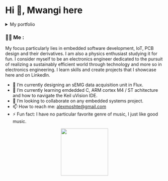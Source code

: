 

<h1>Hi 👋, Mwangi here </h1>

<details>
<summary> My portfolio </summary>

 <!--  
|              **Skill/Tool/Language**                     | **Rank / 10** |
|-----------------------------------------------------:|-----------     |
| PCB design:Kicad, Flux                               | 6              |
| Embedded C/ C++                                      | 4              |
| STM32 Cube IDE                                       | 3              |
| Keil uVisison                                        | 1              |
| ST Architecture/Cortex M4                            | 5              |
| LaTEX                                                | 4              |
-->

```Embedded C
typedef struct
{  char Education;
   char Programming_Languages[];
   char Embedded_software_development_tools[];
   char PCB_design_softwares[];
   char Knowhow[];
} Portfolio;

int main (void)
{
 Portfolio MwangiAlex;

 MwangiAlex.Education = Bsc_Electrical_and_Electronics_Engineering /*DeKUT*/

 uint32_t * arrPL=NULL;
 arrPL=& MwangiAlex.Programming_Languages[0];
         arrPL[3]= {Embedded_C, C++, LaTEX, MATLAB};  

 uint32_t * arrESDT=NULL;
 arrEDS=& MwangiAlex.Embedded_software_development_tools[0];
         arrESDT[2]={Keil_uvision, STM32CubeIDE};

 uint32_t * arrPDS=NULL;
 arrPDS=& MwangiAlex.PCB_design_softwares[0];
         arrPDS[2]={Kicad, Flux};

 uint32_t * arrK=NULL;
 arrK=& MwangiAlex.Knowhow[0];
         arrK[2]={ARM_Cortex_M4, STM32_Architecture};

return 0;
}
```
⬆️ Embedded C
</details> 


### :man_technologist: Me :
My focus particularly lies in embedded software development, IoT, PCB design and their derivatives. I am also a physics enthusiast studying it for fun. I consider myself to be an electronics engineer dedicated to the pursuit of realizing a sustainably efficient world through technology and more so in electronics engineering. I learn skills and create projects that I showcase here and on LinkedIn.

<!-- How to reach me: [![Linkedin Badge](https://img.shields.io/badge/-MwangiAlex-blue?style=flat&logo=Linkedin&logoColor=white)](https://www.linkedin.com/in/mwangi-alex/)-->

- 🔭 I’m currently designing an sEMG data acquisition unit in Flux.
- 🌱 I’m currently learning emdedded C, ARM cortex M4 / ST achitecture and how to navigate the Keil uVision IDE. 
- 👯 I’m looking to collaborate on any embedded systems project.
- 📫 How to reach me: alexmoshte@gmail.com
- ⚡ Fun fact: I have no particular favorite genre of music, I just like good music.

<div id="header" align="center">
  <img src="https://media.giphy.com/media/cyBjN2W4SQGFT4SscZ/giphy.gif" width="150"/>
</div>




<!--
**MoshteAlex/MoshteAlex** is a ✨ _special_ ✨ repository because its `README.md` (this file) appears on your GitHub profile.

Here are some ideas to get you started:

- 🔭 I’m currently working on ...
- 🌱 I’m currently learning ...
- 👯 I’m looking to collaborate on ...
- 🤔 I’m looking for help with ...
- 💬 Ask me about ...
- 📫 How to reach me: ...
- 😄 Pronouns: ...
- ⚡ Fun fact: ...
-->
